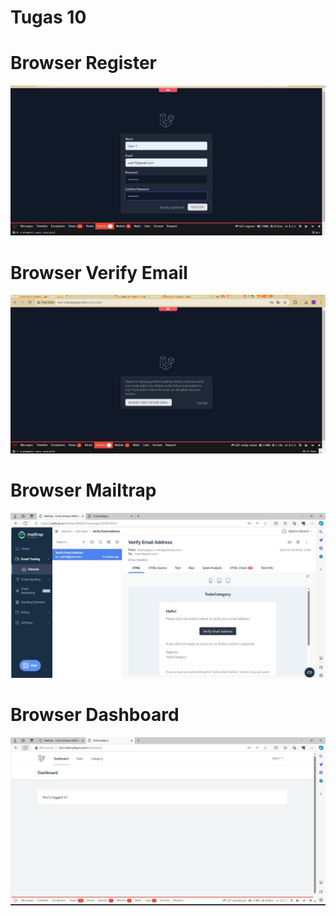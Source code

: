 
# Tugas 10

# Browser Register
![Browser register](screenshoot/tugas10/BrowserRegister.jpg)
# Browser Verify Email
![Browser verify email](screenshoot/tugas10/BrowserCategory.jpg)
# Browser Mailtrap
![Browser mailtrap](screenshoot/tugas10/BrowserMailtrap.jpg)
# Browser Dashboard
![Browser dashbboard](screenshoot/tugas10/BrowserDashboard.jpg)
